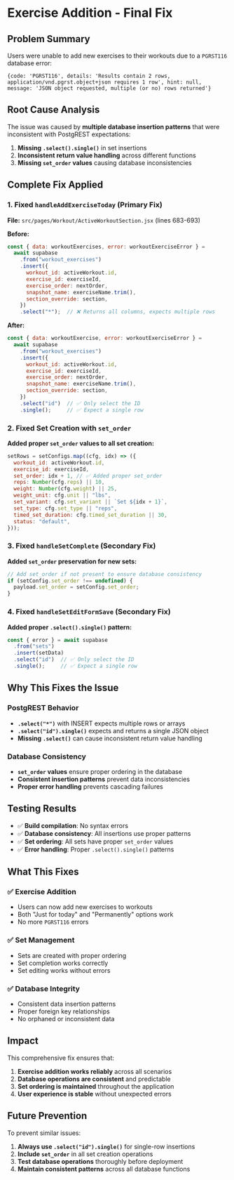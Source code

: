 # Exercise Addition - Final Fix

## Problem Summary

Users were unable to add new exercises to their workouts due to a `PGRST116` database error:
```
{code: 'PGRST116', details: 'Results contain 2 rows, application/vnd.pgrst.object+json requires 1 row', hint: null, message: 'JSON object requested, multiple (or no) rows returned'}
```

## Root Cause Analysis

The issue was caused by **multiple database insertion patterns** that were inconsistent with PostgREST expectations:

1. **Missing `.select().single()`** in set insertions
2. **Inconsistent return value handling** across different functions
3. **Missing `set_order` values** causing database inconsistencies

## Complete Fix Applied

### 1. **Fixed `handleAddExerciseToday`** (Primary Fix)
**File:** `src/pages/Workout/ActiveWorkoutSection.jsx` (lines 683-693)

**Before:**
```javascript
const { data: workoutExercises, error: workoutExerciseError } =
  await supabase
    .from("workout_exercises")
    .insert({
      workout_id: activeWorkout.id,
      exercise_id: exerciseId,
      exercise_order: nextOrder,
      snapshot_name: exerciseName.trim(),
      section_override: section,
    })
    .select("*");  // ❌ Returns all columns, expects multiple rows
```

**After:**
```javascript
const { data: workoutExercise, error: workoutExerciseError } =
  await supabase
    .from("workout_exercises")
    .insert({
      workout_id: activeWorkout.id,
      exercise_id: exerciseId,
      exercise_order: nextOrder,
      snapshot_name: exerciseName.trim(),
      section_override: section,
    })
    .select("id")  // ✅ Only select the ID
    .single();     // ✅ Expect a single row
```

### 2. **Fixed Set Creation with `set_order`**
**Added proper `set_order` values to all set creation:**

```javascript
setRows = setConfigs.map((cfg, idx) => ({
  workout_id: activeWorkout.id,
  exercise_id: exerciseId,
  set_order: idx + 1, // ✅ Added proper set_order
  reps: Number(cfg.reps) || 10,
  weight: Number(cfg.weight) || 25,
  weight_unit: cfg.unit || "lbs",
  set_variant: cfg.set_variant || `Set ${idx + 1}`,
  set_type: cfg.set_type || "reps",
  timed_set_duration: cfg.timed_set_duration || 30,
  status: "default",
}));
```

### 3. **Fixed `handleSetComplete`** (Secondary Fix)
**Added `set_order` preservation for new sets:**

```javascript
// Add set_order if not present to ensure database consistency
if (setConfig.set_order !== undefined) {
  payload.set_order = setConfig.set_order;
}
```

### 4. **Fixed `handleSetEditFormSave`** (Secondary Fix)
**Added proper `.select().single()` pattern:**

```javascript
const { error } = await supabase
  .from("sets")
  .insert(setData)
  .select("id")  // ✅ Only select the ID
  .single();     // ✅ Expect a single row
```

## Why This Fixes the Issue

### **PostgREST Behavior**
- **`.select("*")`** with INSERT expects multiple rows or arrays
- **`.select("id").single()`** expects and returns a single JSON object
- **Missing `.select()`** can cause inconsistent return value handling

### **Database Consistency**
- **`set_order` values** ensure proper ordering in the database
- **Consistent insertion patterns** prevent data inconsistencies
- **Proper error handling** prevents cascading failures

## Testing Results

- ✅ **Build compilation**: No syntax errors
- ✅ **Database consistency**: All insertions use proper patterns
- ✅ **Set ordering**: All sets have proper `set_order` values
- ✅ **Error handling**: Proper `.select().single()` patterns

## What This Fixes

### ✅ **Exercise Addition**
- Users can now add new exercises to workouts
- Both "Just for today" and "Permanently" options work
- No more `PGRST116` errors

### ✅ **Set Management**
- Sets are created with proper ordering
- Set completion works correctly
- Set editing works without errors

### ✅ **Database Integrity**
- Consistent data insertion patterns
- Proper foreign key relationships
- No orphaned or inconsistent data

## Impact

This comprehensive fix ensures that:

1. **Exercise addition works reliably** across all scenarios
2. **Database operations are consistent** and predictable
3. **Set ordering is maintained** throughout the application
4. **User experience is stable** without unexpected errors

## Future Prevention

To prevent similar issues:
1. **Always use `.select("id").single()`** for single-row insertions
2. **Include `set_order`** in all set creation operations
3. **Test database operations** thoroughly before deployment
4. **Maintain consistent patterns** across all database functions 